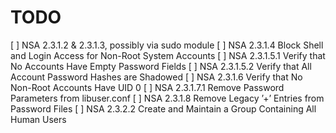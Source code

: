 # TODO

[ ] NSA 2.3.1.2 & 2.3.1.3, possibly via sudo module
[ ] NSA 2.3.1.4 Block Shell and Login Access for Non-Root System Accounts
[ ] NSA 2.3.1.5.1 Verify that No Accounts Have Empty Password Fields
[ ] NSA 2.3.1.5.2 Verify that All Account Password Hashes are Shadowed
[ ] NSA 2.3.1.6 Verify that No Non-Root Accounts Have UID 0
[ ] NSA 2.3.1.7.1 Remove Password Parameters from libuser.conf
[ ] NSA 2.3.1.8 Remove Legacy ’+’ Entries from Password Files
[ ] NSA 2.3.2.2 Create and Maintain a Group Containing All Human Users
